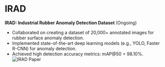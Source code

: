 # IRAD

**IRAD: Industrial Rubber Anomaly Detection Dataset** (Ongoing)
- Collaborated on creating a dataset of 20,000+ annotated images for rubber surface anomaly detection.
- Implemented state-of-the-art deep learning models (e.g., YOLO, Faster R-CNN) for anomaly detection.
- Achieved high detection accuracy metrics: mAP@50 = 98.10%.
![IRAD Paper](./irad_paper.jpg)
